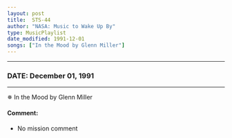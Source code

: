 ```yaml
---
layout: post
title:  STS-44
author: "NASA: Music to Wake Up By"
type: MusicPlaylist
date_modified: 1991-12-01
songs: ["In the Mood by Glenn Miller"]
---
```


----
### DATE: December 01, 1991
----
✵ In the Mood by Glenn Miller

#### Comment:
* No mission comment



<br/>
<center>
	<a target="_blank"
	   href="https://twitter.com/intent/tweet?hashtags=Space,NASA,Playlist,NASAWakeupCalls,SpaceProgram&text={{ page.author}}, '{{ page.songs.first }}' {{ page.title }}, {{ page.date | date: '%B %d, %Y' }}. {{ site.url }}{{ page.url }} @nasawakeupcalls">
	   <i class="fab fa-twitter" alt="Tweet this page" style="font-size: 1.3em;"></i>
	</a>
	&nbsp; 	<i class="fas fa-user-astronaut" style="font-size: 1.5em;"></i> &nbsp;
    <a type="amzn" search="'In the Mood by Glenn Miller'" category="popular music">
        <i class="fab fa-amazon" style="font-size: 1.3em;"></i>
    </a>
</center>
